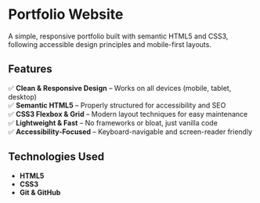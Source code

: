 # Portfolio Website  

A simple, responsive portfolio built with semantic HTML5 and CSS3, following accessible design principles and mobile-first layouts.  

## Features  
✅ **Clean & Responsive Design** – Works on all devices (mobile, tablet, desktop)  
✅ **Semantic HTML5** – Properly structured for accessibility and SEO  
✅ **CSS3 Flexbox & Grid** – Modern layout techniques for easy maintenance  
✅ **Lightweight & Fast** – No frameworks or bloat, just vanilla code  
✅ **Accessibility-Focused** – Keyboard-navigable and screen-reader friendly  

## Technologies Used  
- **HTML5** 
- **CSS3** 
- **Git & GitHub**